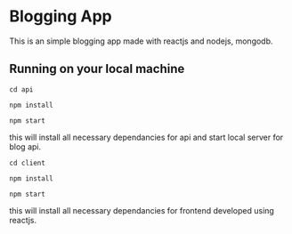 # Blogging App

This is an simple blogging app made with reactjs and nodejs, mongodb.

## Running on your local machine 

```node 
cd api 

npm install 

npm start
```

this will install all necessary dependancies for api and start local server for blog api.

```node 
cd client 

npm install 

npm start
```

this will install all necessary dependancies for frontend developed using reactjs.


